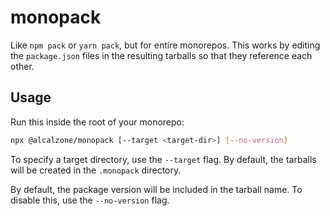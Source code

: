 # monopack

Like `npm pack` or `yarn pack`, but for entire monorepos.
This works by editing the `package.json` files in the resulting tarballs so that they reference each other.

## Usage

Run this inside the root of your monorepo:

```sh
npx @alcalzone/monopack [--target <target-dir>] [--no-version]
```

To specify a target directory, use the `--target` flag. By default, the tarballs will be created in the `.monopack` directory.

By default, the package version will be included in the tarball name. To disable this, use the `--no-version` flag.

